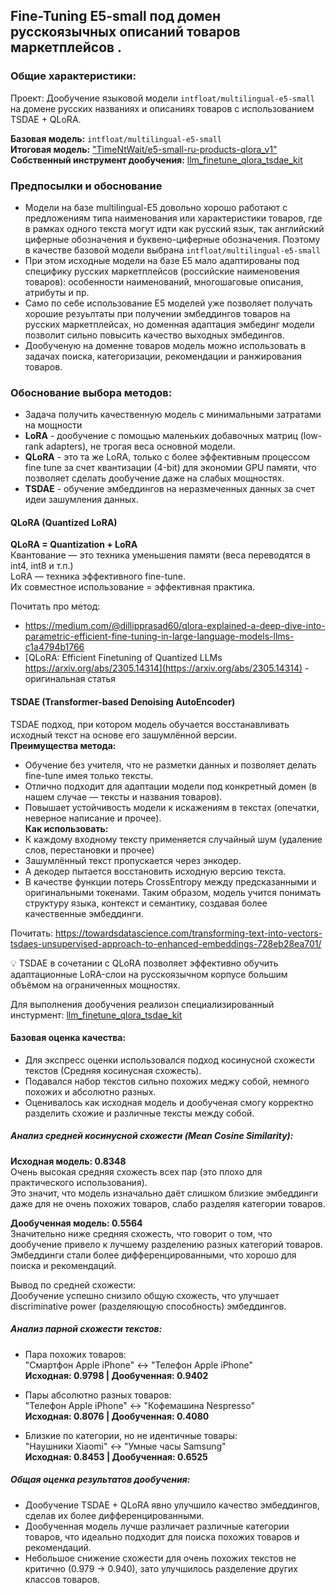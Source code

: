 ## Fine-Tuning E5-small под домен русскоязычных описаний товаров маркетплейсов .

### Общие характеристики:  
Проект: Дообучение языковой модели `intfloat/multilingual-e5-small` на домене русских названиях и описаниях товаров с использованием TSDAE + QLoRA. 

**Базовая модель:** `intfloat/multilingual-e5-small`      
**Итоговая модель:** ["TimeNtWait/e5-small-ru-products-qlora_v1"](https://huggingface.co/TimeNtWait/e5-small-ru-products-qlora_v1)  
**Собственный инструмент дообучения:** [llm_finetune_qlora_tsdae_kit](https://github.com/TimeNtWait/llm_finetune_qlora_tsdae_kit)

### Предпосылки и обоснование
- Модели на базе multilingual-E5 довольно хорошо работают с предложениям типа наименования или характеристики товаров, где в рамках одного текста могут идти как русский язык, так английский циферные обозначения и буквено-циферные обозначения. Поэтому в качестве базовой модели выбрана `intfloat/multilingual-e5-small`    
- При этом исходные модели на базе E5 мало адаптированы под специфику русских маркетплейсов (российские наименовения товаров): особенности наименований, многошаговые описания, атрибуты и пр.
- Само по себе использование E5 моделей уже позволяет получать хорошие резуьлтаты при получении эмбеддингов товаров на русских маркетплейсах, но доменная адаптация эмбединг модели позволит сильно повысить качество выходных эмбедингов.        
- Дообученую на доменне товаров модель можно использовать в задачах поиска, категоризации, рекомендации и ранжирования товаров.


### Обоснование выбора методов:
- Задача получить качественную модель с минимальными затратами на мощности
- **LoRA** - дообучение с помощью маленьких добавочных матриц (low-rank adapters), не трогая веса основной модели.  
- **QLoRA** - это та же LoRA, только с более эффективным процессом fine tune за счет квантизации (4-bit) для экономии GPU памяти, что позволяет сделать дообучение даже на слабых мощностях.  
- **TSDAE** - обучение эмбеддингов на неразмеченных данных за счет идеи зашумления данных.  


#### QLoRA (Quantized LoRA) 
**QLoRA = Quantization + LoRA**  
Квантование — это техника уменьшения памяти (веса переводятся в int4, int8 и т.п.)    
LoRA — техника эффективного fine-tune.  
Их совместное использование = эффективная практика.  

Почитать про метод:   
- https://medium.com/@dillipprasad60/qlora-explained-a-deep-dive-into-parametric-efficient-fine-tuning-in-large-language-models-llms-c1a4794b1766
- [QLoRA: Efficient Finetuning of Quantized LLMs https://arxiv.org/abs/2305.14314](https://arxiv.org/abs/2305.14314) - оригинальная статья  



#### TSDAE (Transformer-based Denoising AutoEncoder)
TSDAE подход, при котором модель обучается восстанавливать исходный текст на основе его зашумлённой версии.  
**Преимущества метода:**
- Обучение без учителя, что не разметки данных и позволяет делать fine-tune имея только тексты. 
- Отлично подходит для адаптации модели под конкретный домен (в нашем случае — тексты и названия товаров).  
- Повышает устойчивость модели к искажениям в текстах (опечатки, неверное написание и прочее).  
**Как использовать:**
- К каждому входному тексту применяется случайный шум (удаление слов, перестановки и прочее)
- Зашумлённый текст пропускается через энкодер.
- А декодер пытается восстановить исходную версию текста.
- В качестве функции потерь CrossEntropy между предсказанными и оригинальными токенами.
Таким образом, модель учится понимать структуру языка, контекст и семантику, создавая более качественные эмбеддинги.

Почитать: 
https://towardsdatascience.com/transforming-text-into-vectors-tsdaes-unsupervised-approach-to-enhanced-embeddings-728eb28ea701/


💡 TSDAE в сочетании с QLoRA позволяет эффективно обучить адаптационные LoRA-слои на русскоязычном корпусе большим объёмом на ограниченных мощностях.

Для выполнения дообучения реализон специализированный инстурмент: [llm_finetune_qlora_tsdae_kit](https://github.com/TimeNtWait/llm_finetune_qlora_tsdae_kit)   



#### Базовая оценка качества:  
- Для экспресс оценки использовался подход косинусной схожести текстов (Средняя косинусная схожесть).  
- Подавался набор текстов сильно похожих меджу собой, немного похожих и абсолютно разных.  
- Оценивалось как исходная модель и дообученая смогу корректно разделить схожие и различные тексты между собой.

##### Анализ средней косинусной схожести (Mean Cosine Similarity):  
**Исходная модель: 0.8348**  
Очень высокая средняя схожесть всех пар (это плохо для практического использования).  
Это значит, что модель изначально даёт слишком близкие эмбеддинги даже для не очень похожих товаров, слабо разделяя категории товаров.  

**Дообученная модель: 0.5564**  
Значительно ниже средняя схожесть, что говорит о том, что дообучение привело к лучшему разделению разных категорий товаров.  
Эмбеддинги стали более дифференцированными, что хорошо для поиска и рекомендаций.  

Вывод по средней схожести:  
Дообучение успешно снизило общую схожесть, что улучшает discriminative power (разделяющую способность) эмбеддингов.

##### Анализ парной схожести текстов:
- Пара похожих товаров:  
"Смартфон Apple iPhone" ↔ "Телефон Apple iPhone"  
**Исходная: 0.9798 | Дообученная: 0.9402**    


- Пары абсолютно разных товаров:  
"Телефон Apple iPhone" ↔ "Кофемашина Nespresso"  
**Исходная: 0.8076 | Дообученная: 0.4080**  


- Близкие по категории, но не идентичные товары:  
"Наушники Xiaomi" ↔ "Умные часы Samsung"  
**Исходная: 0.8453 | Дообученная: 0.6525**    

##### Общая оценка результатов дообучения:
- Дообучение TSDAE + QLoRA явно улучшило качество эмбеддингов, сделав их более дифференцированными.  
- Дообученная модель лучше различает различные категории товаров, что идеально подходит для поиска похожих товаров и рекомендаций.  
- Небольшое снижение схожести для очень похожих текстов не критично (0.979 -> 0.940), зато улучшилось разделение других классов товаров.    



